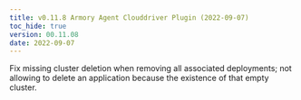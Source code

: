 ```yaml
---
title: v0.11.8 Armory Agent Clouddriver Plugin (2022-09-07)
toc_hide: true
version: 00.11.08
date: 2022-09-07
---
```


Fix missing cluster deletion when removing all associated deployments; not allowing to delete an application because the existence of that empty cluster.
